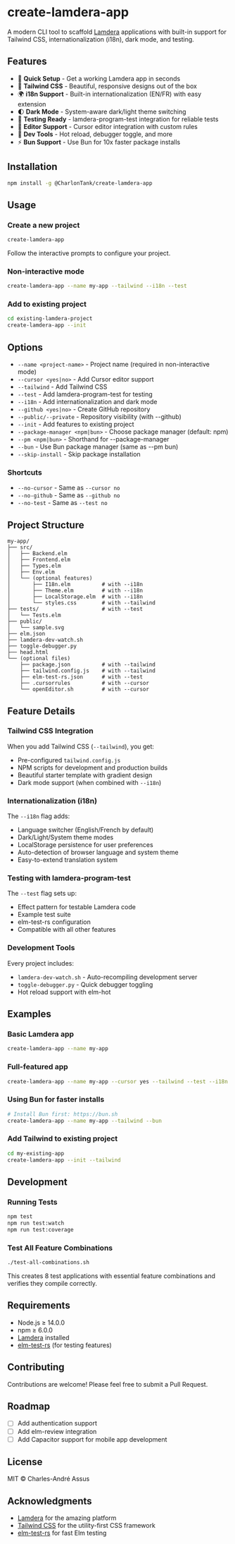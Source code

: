 # create-lamdera-app

A modern CLI tool to scaffold [Lamdera](https://lamdera.com) applications with built-in support for Tailwind CSS, internationalization (i18n), dark mode, and testing.

## Features

- 🚀 **Quick Setup** - Get a working Lamdera app in seconds
- 🎨 **Tailwind CSS** - Beautiful, responsive designs out of the box
- 🌍 **i18n Support** - Built-in internationalization (EN/FR) with easy extension
- 🌓 **Dark Mode** - System-aware dark/light theme switching
- 🧪 **Testing Ready** - lamdera-program-test integration for reliable tests
- 📝 **Editor Support** - Cursor editor integration with custom rules
- 🔧 **Dev Tools** - Hot reload, debugger toggle, and more
- ⚡ **Bun Support** - Use Bun for 10x faster package installs

## Installation

```bash
npm install -g @CharlonTank/create-lamdera-app
```

## Usage

### Create a new project

```bash
create-lamdera-app
```

Follow the interactive prompts to configure your project.

### Non-interactive mode

```bash
create-lamdera-app --name my-app --tailwind --i18n --test
```

### Add to existing project

```bash
cd existing-lamdera-project
create-lamdera-app --init
```

## Options

- `--name <project-name>` - Project name (required in non-interactive mode)
- `--cursor <yes|no>` - Add Cursor editor support
- `--tailwind` - Add Tailwind CSS
- `--test` - Add lamdera-program-test for testing
- `--i18n` - Add internationalization and dark mode
- `--github <yes|no>` - Create GitHub repository
- `--public/--private` - Repository visibility (with --github)
- `--init` - Add features to existing project
- `--package-manager <npm|bun>` - Choose package manager (default: npm)
- `--pm <npm|bun>` - Shorthand for --package-manager
- `--bun` - Use Bun package manager (same as --pm bun)
- `--skip-install` - Skip package installation

### Shortcuts

- `--no-cursor` - Same as `--cursor no`
- `--no-github` - Same as `--github no`
- `--no-test` - Same as `--test no`

## Project Structure

```
my-app/
├── src/
│   ├── Backend.elm
│   ├── Frontend.elm
│   ├── Types.elm
│   ├── Env.elm
│   └── (optional features)
│       ├── I18n.elm          # with --i18n
│       ├── Theme.elm         # with --i18n
│       ├── LocalStorage.elm  # with --i18n
│       └── styles.css        # with --tailwind
├── tests/                    # with --test
│   └── Tests.elm
├── public/
│   └── sample.svg
├── elm.json
├── lamdera-dev-watch.sh
├── toggle-debugger.py
├── head.html
└── (optional files)
    ├── package.json          # with --tailwind
    ├── tailwind.config.js    # with --tailwind
    ├── elm-test-rs.json      # with --test
    ├── .cursorrules          # with --cursor
    └── openEditor.sh         # with --cursor
```

## Feature Details

### Tailwind CSS Integration

When you add Tailwind CSS (`--tailwind`), you get:

- Pre-configured `tailwind.config.js`
- NPM scripts for development and production builds
- Beautiful starter template with gradient design
- Dark mode support (when combined with `--i18n`)

### Internationalization (i18n)

The `--i18n` flag adds:

- Language switcher (English/French by default)
- Dark/Light/System theme modes
- LocalStorage persistence for user preferences
- Auto-detection of browser language and system theme
- Easy-to-extend translation system

### Testing with lamdera-program-test

The `--test` flag sets up:

- Effect pattern for testable Lamdera code
- Example test suite
- elm-test-rs configuration
- Compatible with all other features

### Development Tools

Every project includes:

- `lamdera-dev-watch.sh` - Auto-recompiling development server
- `toggle-debugger.py` - Quick debugger toggling
- Hot reload support with elm-hot

## Examples

### Basic Lamdera app

```bash
create-lamdera-app --name my-app
```

### Full-featured app

```bash
create-lamdera-app --name my-app --cursor yes --tailwind --test --i18n
```

### Using Bun for faster installs

```bash
# Install Bun first: https://bun.sh
create-lamdera-app --name my-app --tailwind --bun
```

### Add Tailwind to existing project

```bash
cd my-existing-app
create-lamdera-app --init --tailwind
```

## Development

### Running Tests

```bash
npm test
npm run test:watch
npm run test:coverage
```

### Test All Feature Combinations

```bash
./test-all-combinations.sh
```

This creates 8 test applications with essential feature combinations and verifies they compile correctly.

## Requirements

- Node.js ≥ 14.0.0
- npm ≥ 6.0.0
- [Lamdera](https://lamdera.com) installed
- [elm-test-rs](https://github.com/mpizenberg/elm-test-rs) (for testing features)

## Contributing

Contributions are welcome! Please feel free to submit a Pull Request.

## Roadmap

- [ ] Add authentication support
- [ ] Add elm-review integration
- [ ] Add Capacitor support for mobile app development

## License

MIT © Charles-André Assus

## Acknowledgments

- [Lamdera](https://lamdera.com) for the amazing platform
- [Tailwind CSS](https://tailwindcss.com) for the utility-first CSS framework
- [elm-test-rs](https://github.com/mpizenberg/elm-test-rs) for fast Elm testing
